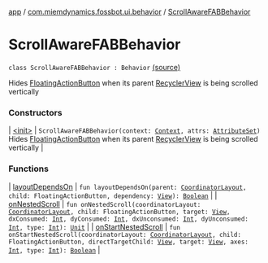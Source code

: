 [app](../../index.md) / [com.miemdynamics.fossbot.ui.behavior](../index.md) / [ScrollAwareFABBehavior](./index.md)

# ScrollAwareFABBehavior

`class ScrollAwareFABBehavior : Behavior` [(source)](https://github.com/binyot/fossbot/tree/master/app/src/main/java/com/miemdynamics/fossbot/ui/behavior/ScrollAwareFABBehavior.kt#L16)

Hides [FloatingActionButton](#) when its parent [RecyclerView](https://developer.android.com/reference/androidx/recyclerview/widget/RecyclerView.html) is being scrolled vertically

### Constructors

| [&lt;init&gt;](-init-.md) | `ScrollAwareFABBehavior(context: `[`Context`](https://developer.android.com/reference/android/content/Context.html)`, attrs: `[`AttributeSet`](https://developer.android.com/reference/android/util/AttributeSet.html)`)`<br>Hides [FloatingActionButton](#) when its parent [RecyclerView](https://developer.android.com/reference/androidx/recyclerview/widget/RecyclerView.html) is being scrolled vertically |

### Functions

| [layoutDependsOn](layout-depends-on.md) | `fun layoutDependsOn(parent: `[`CoordinatorLayout`](https://developer.android.com/reference/androidx/coordinatorlayout/widget/CoordinatorLayout.html)`, child: FloatingActionButton, dependency: `[`View`](https://developer.android.com/reference/android/view/View.html)`): `[`Boolean`](https://kotlinlang.org/api/latest/jvm/stdlib/kotlin/-boolean/index.html) |
| [onNestedScroll](on-nested-scroll.md) | `fun onNestedScroll(coordinatorLayout: `[`CoordinatorLayout`](https://developer.android.com/reference/androidx/coordinatorlayout/widget/CoordinatorLayout.html)`, child: FloatingActionButton, target: `[`View`](https://developer.android.com/reference/android/view/View.html)`, dxConsumed: `[`Int`](https://kotlinlang.org/api/latest/jvm/stdlib/kotlin/-int/index.html)`, dyConsumed: `[`Int`](https://kotlinlang.org/api/latest/jvm/stdlib/kotlin/-int/index.html)`, dxUnconsumed: `[`Int`](https://kotlinlang.org/api/latest/jvm/stdlib/kotlin/-int/index.html)`, dyUnconsumed: `[`Int`](https://kotlinlang.org/api/latest/jvm/stdlib/kotlin/-int/index.html)`, type: `[`Int`](https://kotlinlang.org/api/latest/jvm/stdlib/kotlin/-int/index.html)`): `[`Unit`](https://kotlinlang.org/api/latest/jvm/stdlib/kotlin/-unit/index.html) |
| [onStartNestedScroll](on-start-nested-scroll.md) | `fun onStartNestedScroll(coordinatorLayout: `[`CoordinatorLayout`](https://developer.android.com/reference/androidx/coordinatorlayout/widget/CoordinatorLayout.html)`, child: FloatingActionButton, directTargetChild: `[`View`](https://developer.android.com/reference/android/view/View.html)`, target: `[`View`](https://developer.android.com/reference/android/view/View.html)`, axes: `[`Int`](https://kotlinlang.org/api/latest/jvm/stdlib/kotlin/-int/index.html)`, type: `[`Int`](https://kotlinlang.org/api/latest/jvm/stdlib/kotlin/-int/index.html)`): `[`Boolean`](https://kotlinlang.org/api/latest/jvm/stdlib/kotlin/-boolean/index.html) |

